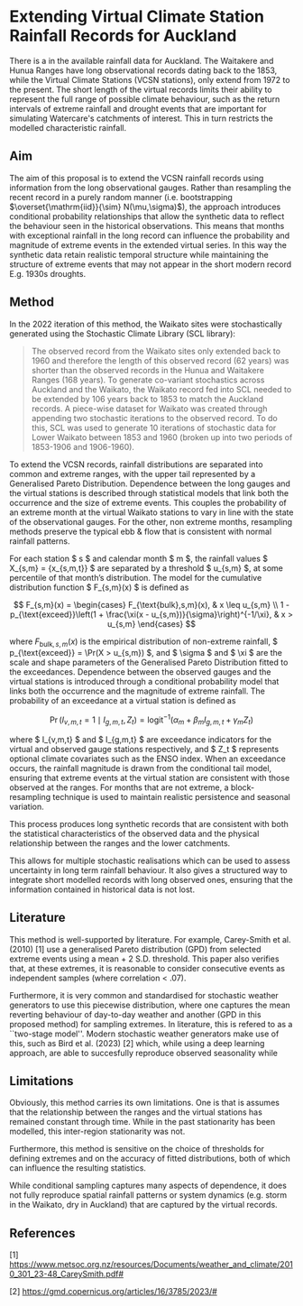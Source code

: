 # Extending Virtual Climate Station Rainfall Records for Auckland

There is a  in the available rainfall data for Auckland. The Waitakere and Hunua Ranges have long observational records dating back to the 1853, while the Virtual Climate Stations (VCSN stations), only extend from 1972 to the present. The short length of the virtual records limits their ability to represent the full range of possible climate behaviour, such as the return intervals of extreme rainfall and drought events that are important for simulating Watercare's catchments of interest. This in turn restricts the modelled characteristic rainfall.

## Aim

The aim of this proposal is to extend the VCSN rainfall records using information from the long observational gauges. Rather than resampling the recent record in a purely random manner (i.e. bootstrapping $\overset{\mathrm{iid}}{\sim} N(\mu,\sigma)$), the approach introduces conditional probability relationships that allow the synthetic data to reflect the behaviour seen in the historical observations. This means that months with exceptional rainfall in the long record can influence the probability and magnitude of extreme events in the extended virtual series. In this way the synthetic data retain realistic temporal structure while maintaining the structure of extreme events that may not appear in the short modern record E.g. 1930s droughts.

## Method

In the 2022 iteration of this method, the Waikato sites were stochastically generated using the Stochastic Climate Library (SCL library):

> The observed record from the Waikato sites only extended back to 1960 and therefore the length of this observed record (62 years) was shorter than the observed records in the Hunua and Waitakere Ranges (168 years). To generate co-variant stochastics across Auckland and the Waikato, the Waikato record fed into SCL needed to be extended by 106 years back to 1853 to match the Auckland records. A piece-wise dataset for Waikato was created through appending two stochastic iterations to the observed record. To do this, SCL was used to generate 10 iterations of stochastic data for Lower Waikato between 1853 and 1960 (broken up into two periods of 1853-1906 and 1906-1960).

To extend the VCSN records, rainfall distributions are separated into common and extreme ranges, with the upper tail represented by a Generalised Pareto Distribution. Dependence between the long gauges and the virtual stations is described through statistical models that link both the occurrence and the size of extreme events. This couples the probability of an extreme month at the virtual Waikato stations to vary in line with the state of the observational gauges. For the other, non extreme months, resampling methods preserve the typical ebb & flow that is consistent with normal rainfall patterns. 

For each station $ s $ and calendar month $ m $, the rainfall values $ X_{s,m} = \{x_{s,m,t}\} $ are separated by a threshold $ u_{s,m} $, at some percentile of that month’s distribution. The model for the cumulative distribution function $ F_{s,m}(x) $ is defined as

$$
F_{s,m}(x) =
\begin{cases}
F_{\text{bulk},s,m}(x), & x \leq u_{s,m} \\
1 - p_{\text{exceed}}\left(1 + \frac{\xi(x - u_{s,m})}{\sigma}\right)^{-1/\xi}, & x > u_{s,m}
\end{cases}
$$

where $F_{\text{bulk},s,m}(x)$ is the empirical distribution of non-extreme rainfall, $ p_{\text{exceed}} = \Pr(X > u_{s,m}) $, and $ \sigma $ and $ \xi $ are the scale and shape parameters of the Generalised Pareto Distribution fitted to the exceedances. Dependence between the observed gauges and the virtual stations is introduced through a conditional probability model that links both the occurrence and the magnitude of extreme rainfall. The probability of an exceedance at a virtual station is defined as

$$
\Pr(I_{v,m,t} = 1 \mid I_{g,m,t}, Z_t) = \text{logit}^{-1}(\alpha_m + \beta_m I_{g,m,t} + \gamma_m Z_t)
$$

where $ I_{v,m,t} $ and $ I_{g,m,t} $ are exceedance indicators for the virtual and observed gauge stations respectively, and $ Z_t $ represents optional climate covariates such as the ENSO index. When an exceedance occurs, the rainfall magnitude is drawn from the conditional tail model, ensuring that extreme events at the virtual station are consistent with those observed at the ranges. For months that are not extreme, a block-resampling technique is used to maintain realistic persistence and seasonal variation.


This process produces long synthetic records that are consistent with both the statistical characteristics of the observed data and the physical relationship between the ranges and the lower catchments.

This allows for multiple stochastic realisations which can be used to assess uncertainty in long term rainfall behaviour. It also gives a structured way to integrate short modelled records with long observed ones, ensuring that the information contained in historical data is not lost.

## Literature

This method is well-supported by literature. For example, Carey-Smith et al. (2010) [1] use a generalised Pareto distribution (GPD) from selected extreme events using a mean + 2 S.D. threshold. This paper also verifies that, at these extremes, it is reasonable to consider consecutive events as independent samples (where correlation < .07).

Furthermore, it is very common and standardised for stochastic weather generators to use this piecewise distribution, where one captures the mean reverting behaviour of day-to-day weather and another (GPD in this proposed method) for sampling extremes. In literature, this is refered to as a ``two-stage model''. Modern stochastic weather generators make use of this, such as Bird et al. (2023) [2] which, while using a deep learning approach, are able to succesfully reproduce observed seasonality while 

## Limitations

Obviously, this method carries its own limitations. One is that is assumes that the relationship between the ranges and the virtual stations has remained constant through time. While in the past stationarity has been modelled, this inter-region stationarity was not. 

Furthermore, this method is sensitive on the choice of thresholds for defining extremes and on the accuracy of fitted distributions, both of which can influence the resulting statistics. 

While conditional sampling captures many aspects of dependence, it does not fully reproduce spatial rainfall patterns or system dynamics (e.g. storm in the Waikato, dry in Auckland) that are captured by the virtual records.

## References

[1] https://www.metsoc.org.nz/resources/Documents/weather_and_climate/2010_301_23-48_CareySmith.pdf#

[2] https://gmd.copernicus.org/articles/16/3785/2023/#


